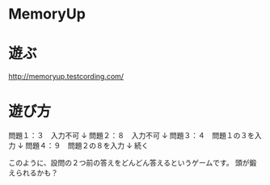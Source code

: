 MemoryUp
========


# 遊ぶ

http://memoryup.testcording.com/

# 遊び方

問題１：３　入力不可
↓
問題２：８　入力不可
↓
問題３：４　問題１の３を入力
↓
問題４：９　問題２の８を入力
↓
続く

このように、設問の２つ前の答えをどんどん答えるというゲームです。
頭が鍛えられるかも？
